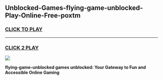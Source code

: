 
## Unblocked-Games-flying-game-unblocked-Play-Online-Free-poxtm
<h3>
<a href="https://premium76.site?title=flying-game-unblocked&ref=26A">CLICK TO PLAY</a></h3>
<hr>

<h3>
<a href="https://premium76.site?title=flying-game-unblocked&ref=26A">CLICK 2 PLAY</a>
  
</h3>

<a href="https://premium76.site?title=flying-game-unblocked&ref=26A"><img src="https://clearcache.store/games.png"></a>


**flying-game-unblocked games unblocked: Your Gateway to Fun and Accessible Online Gaming**
